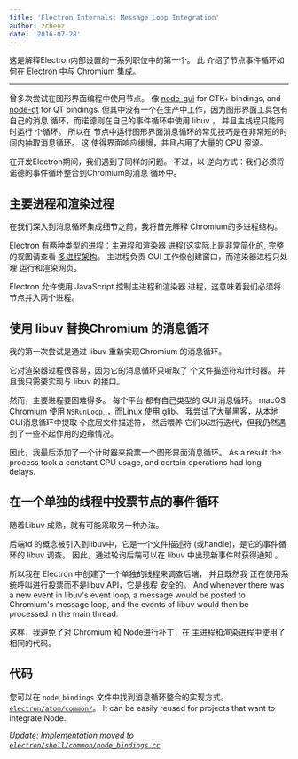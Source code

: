 ```yaml
---
title: 'Electron Internals: Message Loop Integration'
author: zcbenz
date: '2016-07-28'
---
```


这是解释Electron内部设置的一系列职位中的第一个。 此 介绍了节点事件循环如何在 Electron 中与 Chromium 集成。

---

曾多次尝试在图形界面编程中使用节点。 像 [node-gui](https://github.com/zcbenz/node-gui) for GTK+ bindings, and [node-qt](https://github.com/arturadib/node-qt) for QT bindings. 但其中没有一个在生产中工作，因为图形界面工具包有自己的消息 循环，而诺德则在自己的事件循环中使用 libuv ， 并且主线程只能同时运行 个循环。 所以在 节点中运行图形界面消息循环的常见技巧是在非常短的时间内抽取消息循环。 这 使得界面响应缓慢，并且占用了大量的 CPU 资源。

在开发Electron期间，我们遇到了同样的问题。 不过，以 逆向方式：我们必须将诺德的事件循环整合到Chromium的消息 循环中。

## 主要进程和渲染过程

在我们深入到消息循环集成细节之前，我将首先解释 Chromium的多进程结构。

Electron 有两种类型的进程：主进程和渲染器 进程(这实际上是非常简化的, 完整的视图请查看 [多进程架构](http://dev.chromium.org/developers/design-documents/multi-process-architecture)。 主进程负责 GUI 工作像创建窗口，而渲染器进程只处理 运行和渲染网页。

Electron 允许使用 JavaScript 控制主进程和渲染器 进程，这意味着我们必须将节点并入两个进程。

## 使用 libuv 替换Chromium 的消息循环

我的第一次尝试是通过 libuv 重新实现Chromium 的消息循环。

它对渲染器过程很容易，因为它的消息循环只听取了 个文件描述符和计时器。 并且我只需要实现与 libuv 的接口。

然而，主要进程要困难得多。 每个平台 都有自己类型的 GUI 消息循环。 macOS Chromium 使用 `NSRunLoop`, ，而Linux 使用 glib。 我尝试了大量黑客，从本地GUI消息循环中提取 个底层文件描述符， 然后喂养 它们以进行迭代，但我仍然遇到了一些不起作用的边缘情况。

因此，我最后添加了一个计时器来投票一个图形界面消息循环。 As a result the process took a constant CPU usage, and certain operations had long delays.

## 在一个单独的线程中投票节点的事件循环

随着Libuv 成熟，就有可能采取另一种办法。

后端fd 的概念被引入到libuv中，它是一个文件描述符 (或handle)，是它的事件循环的 libuv 调查。 因此，通过轮询后端可以在 libuv 中出现新事件时获得通知 。

所以我在 Electron 中创建了一个单独的线程来调查后端， 并且既然我 正在使用系统呼叫进行投票而不是libuv API，它是线程 安全的。 And whenever there was a new event in libuv's event loop, a message would be posted to Chromium's message loop, and the events of libuv would then be processed in the main thread.

这样，我避免了对 Chromium 和 Node进行补丁，在 主进程和渲染进程中使用了相同的代码。

## 代码

您可以在 `node_bindings` 文件中找到消息循环整合的实现方式。 [`electron/atom/common/`](https://github.com/electron/electron/tree/master/atom/common)。 It can be easily reused for projects that want to integrate Node.

*Update: Implementation moved to [`electron/shell/common/node_bindings.cc`](https://github.com/electron/electron/blob/master/shell/common/node_bindings.cc).*
